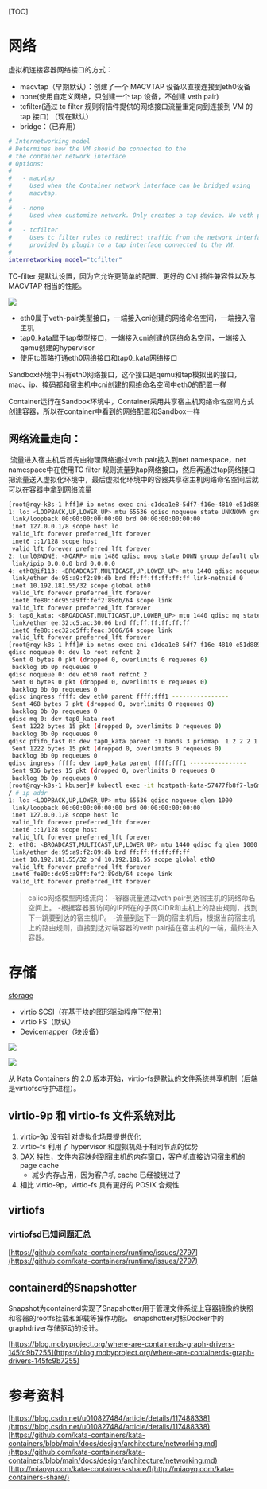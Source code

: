  
[TOC]
# 网络
虚拟机连接容器网络接口的方式：
- macvtap（早期默认）：创建了一个 MACVTAP 设备以直接连接到eth0设备
- none(使用自定义网络，只创建一个 tap 设备，不创建 veth pair)
- tcfilter(通过 tc filter 规则将插件提供的网络接口流量重定向到连接到 VM 的 tap 接口) （现在默认）
- bridge：（已弃用）
```bash
# Internetworking model
# Determines how the VM should be connected to the
# the container network interface
# Options:
#
#   - macvtap
#     Used when the Container network interface can be bridged using
#     macvtap.
#
#   - none
#     Used when customize network. Only creates a tap device. No veth pair.
#
#   - tcfilter
#     Uses tc filter rules to redirect traffic from the network interface
#     provided by plugin to a tap interface connected to the VM.
#
internetworking_model="tcfilter"
```
TC-filter 是默认设置，因为它允许更简单的配置、更好的 CNI 插件兼容性以及与 MACVTAP 相当的性能。


![](../images/20220330175052.png)

- eth0属于veth-pair类型接口，一端接入cni创建的网络命名空间，一端接入宿主机
- tap0_kata属于tap类型接口，一端接入cni创建的网络命名空间，一端接入qemu创建的hypervisor
- 使用tc策略打通eth0网络接口和tap0_kata网络接口

Sandbox环境中只有eth0网络接口，这个接口是qemu和tap模拟出的接口，mac、ip、掩码都和宿主机中cni创建的网络命名空间中eth0的配置一样

Container运行在Sandbox环境中，Container采用共享宿主机网络命名空间方式创建容器，所以在container中看到的网络配置和Sandbox一样



## 网络流量走向：

​		流量进入宿主机后首先由物理网络通过veth pair接入到net namespace，net namespace中在使用TC filter 规则流量到tap网络接口，然后再通过tap网络接口把流量送入虚拟化环境中，最后虚拟化环境中的容器共享宿主机网络命名空间后就可以在容器中拿到网络流量

```bash
[root@rqy-k8s-1 hff]# ip netns exec cni-c1dea1e8-5df7-f16e-4810-e51d8895ca20 ip a
1: lo: <LOOPBACK,UP,LOWER_UP> mtu 65536 qdisc noqueue state UNKNOWN group default qlen 1000
 link/loopback 00:00:00:00:00:00 brd 00:00:00:00:00:00
 inet 127.0.0.1/8 scope host lo
 valid_lft forever preferred_lft forever
 inet6 ::1/128 scope host
 valid_lft forever preferred_lft forever
2: tunl0@NONE: <NOARP> mtu 1480 qdisc noop state DOWN group default qlen 1000
 link/ipip 0.0.0.0 brd 0.0.0.0
4: eth0@if113: <BROADCAST,MULTICAST,UP,LOWER_UP> mtu 1440 qdisc noqueue state UP group default qlen 1000
 link/ether de:95:a9:f2:89:db brd ff:ff:ff:ff:ff:ff link-netnsid 0
 inet 10.192.181.55/32 scope global eth0
 valid_lft forever preferred_lft forever
 inet6 fe80::dc95:a9ff:fef2:89db/64 scope link
 valid_lft forever preferred_lft forever
5: tap0_kata: <BROADCAST,MULTICAST,UP,LOWER_UP> mtu 1440 qdisc mq state UNKNOWN group default qlen 1000
 link/ether ee:32:c5:ac:30:06 brd ff:ff:ff:ff:ff:ff
 inet6 fe80::ec32:c5ff:feac:3006/64 scope link
 valid_lft forever preferred_lft forever
[root@rqy-k8s-1 hff]# ip netns exec cni-c1dea1e8-5df7-f16e-4810-e51d8895ca20 tc -s qdisc
qdisc noqueue 0: dev lo root refcnt 2
 Sent 0 bytes 0 pkt (dropped 0, overlimits 0 requeues 0)
 backlog 0b 0p requeues 0
qdisc noqueue 0: dev eth0 root refcnt 2
 Sent 0 bytes 0 pkt (dropped 0, overlimits 0 requeues 0)
 backlog 0b 0p requeues 0
qdisc ingress ffff: dev eth0 parent ffff:fff1 ----------------
 Sent 468 bytes 7 pkt (dropped 0, overlimits 0 requeues 0)
 backlog 0b 0p requeues 0
qdisc mq 0: dev tap0_kata root
 Sent 1222 bytes 15 pkt (dropped 0, overlimits 0 requeues 0)
 backlog 0b 0p requeues 0
qdisc pfifo_fast 0: dev tap0_kata parent :1 bands 3 priomap  1 2 2 2 1 2 0 0 1 1 1 1 1 1 1 1
 Sent 1222 bytes 15 pkt (dropped 0, overlimits 0 requeues 0)
 backlog 0b 0p requeues 0
qdisc ingress ffff: dev tap0_kata parent ffff:fff1 ----------------
 Sent 936 bytes 15 pkt (dropped 0, overlimits 0 requeues 0
 backlog 0b 0p requeues 0
[root@rqy-k8s-1 kbuser]# kubectl exec -it hostpath-kata-57477fb8f7-ls6mq sh
/ # ip addr
1: lo: <LOOPBACK,UP,LOWER_UP> mtu 65536 qdisc noqueue qlen 1000
 link/loopback 00:00:00:00:00:00 brd 00:00:00:00:00:00
 inet 127.0.0.1/8 scope host lo
 valid_lft forever preferred_lft forever
 inet6 ::1/128 scope host
 valid_lft forever preferred_lft forever
2: eth0: <BROADCAST,MULTICAST,UP,LOWER_UP> mtu 1440 qdisc fq qlen 1000
 link/ether de:95:a9:f2:89:db brd ff:ff:ff:ff:ff:ff
 inet 10.192.181.55/32 brd 10.192.181.55 scope global eth0
 valid_lft forever preferred_lft forever
 inet6 fe80::dc95:a9ff:fef2:89db/64 scope link
 valid_lft forever preferred_lft forever
```

> calico网络模型网络流向：
-容器流量通过veth pair到达宿主机的网络命名空间上。
-根据容器要访问的IP所在的子网CIDR和主机上的路由规则，找到下一跳要到达的宿主机IP。
-流量到达下一跳的宿主机后，根据当前宿主机上的路由规则，直接到达对端容器的veth pair插在宿主机的一端，最终进入容器。

# 存储
[storage](https://github.com/kata-containers/kata-containers/blob/main/docs/design/architecture/storage.md)

- virtio SCSI（在基于块的图形驱动程序下使用）
- virtio FS（默认）
- Devicemapper（块设备）

![](../images/20220330175653.png)

![](../images/20220330181613.png)

从 Kata Containers 的 2.0 版本开始，virtio-fs是默认的文件系统共享机制（后端是virtiofsd守护进程）。

## virtio-9p 和 virtio-fs 文件系统对比

1. virtio-9p 没有针对虚拟化场景提供优化
2. virtio-fs 利用了 hypervisor 和虚拟机处于相同节点的优势
3. DAX 特性，文件内容映射到宿主机的内存窗口，客户机直接访问宿主机的 page cache
   - 减少内存占用，因为客户机 cache 已经被绕过了
4. 相比 virtio-9p，virtio-fs 具有更好的 POSIX 合规性

## virtiofs



### virtiofsd已知问题汇总

[https://github.com/kata-containers/runtime/issues/2797](https://github.com/kata-containers/runtime/issues/2797)





## containerd的Snapshotter

Snapshot为containerd实现了Snapshotter用于管理文件系统上容器镜像的快照和容器的rootfs挂载和卸载等操作功能。 snapshotter对标Docker中的graphdriver存储驱动的设计。

[https://blog.mobyproject.org/where-are-containerds-graph-drivers-145fc9b7255](https://blog.mobyproject.org/where-are-containerds-graph-drivers-145fc9b7255)
# 参考资料
[https://blog.csdn.net/u010827484/article/details/117488338](https://blog.csdn.net/u010827484/article/details/117488338)
[https://github.com/kata-containers/kata-containers/blob/main/docs/design/architecture/networking.md](https://github.com/kata-containers/kata-containers/blob/main/docs/design/architecture/networking.md)
[http://miaoyq.com/kata-containers-share/](http://miaoyq.com/kata-containers-share/)